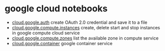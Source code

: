 # google cloud notebooks

- [cloud.google.auth](cloud.google.auth.ipynb) create OAuth 2.0 credential and save it to a file
- [cloud.google.compute.instances](cloud.google.compute.instances.ipynb)  create, delete start and stop instances in google compute cloud service
- [cloud.google.compute.zones](cloud.google.compute.zones.ipynb) list the available zone in compute service
- [cloud.google.container](cloud.google.container.ipynb) google container service